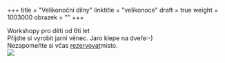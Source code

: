 +++
title = "Velikonoční dílny"
linktitle = "velikonoce"
draft = true
weight = 1003000
obrazek = ""
+++

Workshopy pro děti od 6ti let  
Přijdte si vyrobit jarní věnec. Jaro klepe na dveře:-)  
Nezapomeňte si včas [rezervovat](https://brezanek.webooker.eu/Actions)místo.  
![](/assets/media/2021-03-25_velikonoční_workshop_děti.jpg)

